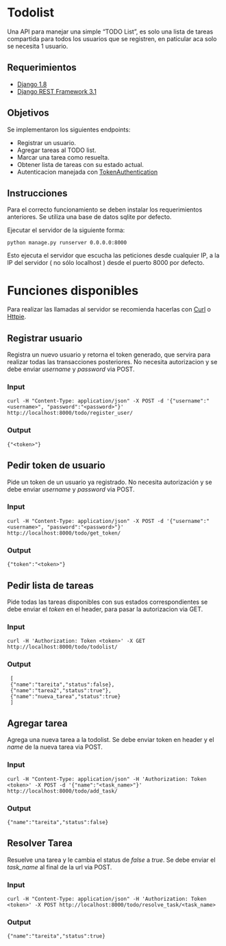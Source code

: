 # Todolist
Una API para manejar una simple “TODO List”, es solo una lista de tareas compartida para todos los usuarios que se registren, en paticular aca solo se necesita 1 usuario.

## Requerimientos
* [Django 1.8](https://www.djangoproject.com/)
* [Django REST Framework 3.1](http://www.django-rest-framework.org/)

## Objetivos
Se implementaron los siguientes endpoints:
* Registrar un usuario.
* Agregar tareas al TODO list.
* Marcar una tarea como resuelta.
* Obtener lista de tareas con su estado actual.
* Autenticacion manejada con [TokenAuthentication](http://www.django-rest-framework.org/api-guide/authentication/#tokenauthentication)

## Instrucciones

Para el correcto funcionamiento se deben instalar los requerimientos anteriores. Se utiliza una base de datos sqlite por defecto.

Ejecutar el servidor de la siguiente forma:

```
python manage.py runserver 0.0.0.0:8000
```
Esto ejecuta el servidor que escucha las peticiones desde cualquier IP, a la IP del servidor ( no sólo localhost ) desde el puerto 8000 por defecto.

# Funciones disponibles

Para realizar las llamadas al servidor se recomienda hacerlas con [Curl](http://curl.haxx.se/) o [Httpie](https://github.com/jkbrzt/httpie).

## Registrar usuario

Registra un nuevo usuario y retorna el token generado, que servira para realizar todas las transacciones posteriores. No necesita autorizacion y se debe enviar *username* y *password* via POST.

### Input
```
curl -H "Content-Type: application/json" -X POST -d '{"username":"<username>", "password":"<password>"}' http://localhost:8000/todo/register_user/
```
### Output
```
{"<token>"}
```

## Pedir token de usuario

Pide un token de un usuario ya registrado. No necesita autorizaci&oacute;n y se debe enviar *username* y *password* via POST.
### Input
```
curl -H "Content-Type: application/json" -X POST -d '{"username":"<username>", "password":"<password>"}' http://localhost:8000/todo/get_token/
```
### Output
```
{"token":"<token>"}
```

## Pedir lista de tareas

Pide todas las tareas disponibles con sus estados correspondientes se debe enviar el *token* en el header, para pasar la autorizacion via GET.

### Input
```
curl -H 'Authorization: Token <token>' -X GET http://localhost:8000/todo/todolist/
```
### Output
```
 [
 {"name":"tareita","status":false},
 {"name":"tarea2","status":true"},
 {"name":"nueva_tarea","status":true}
 ]
```

## Agregar tarea
Agrega una nueva tarea a la todolist. Se debe enviar token en header y el *name* de la nueva tarea via POST.
### Input
```
curl -H "Content-Type: application/json" -H 'Authorization: Token <token>' -X POST -d '{"name":"<task_name>"}' http://localhost:8000/todo/add_task/
```
### Output
```
{"name":"tareita","status":false}
```

## Resolver Tarea
Resuelve una tarea y le cambia el status de *false* a *true*. Se debe enviar el *task_name* al final de la url via POST.
### Input
```
curl -H "Content-Type: application/json" -H 'Authorization: Token <token>' -X POST http://localhost:8000/todo/resolve_task/<task_name>
```
### Output
```
{"name":"tareita","status":true}
```

